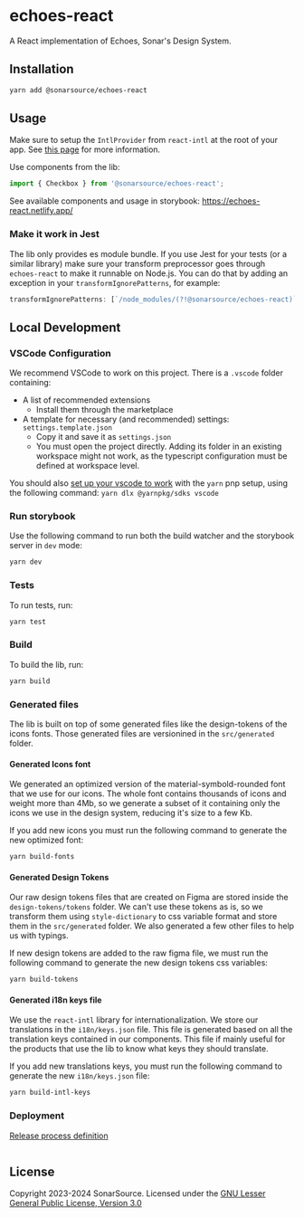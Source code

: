 # echoes-react

A React implementation of Echoes, Sonar's Design System.

## Installation

```bash
yarn add @sonarsource/echoes-react
```

## Usage

Make sure to setup the `IntlProvider` from `react-intl` at the root of your app. See [this page](https://formatjs.io/docs/react-intl/components/#intlprovider) for more information.

Use components from the lib:

```ts
import { Checkbox } from '@sonarsource/echoes-react';
```

See available components and usage in storybook: https://echoes-react.netlify.app/

### Make it work in Jest

The lib only provides es module bundle. If you use Jest for your tests (or a similar library) make sure your transform preprocessor goes through `echoes-react` to make it runnable on Node.js.
You can do that by adding an exception in your `transformIgnorePatterns`, for example:

```js
transformIgnorePatterns: [`/node_modules/(?!@sonarsource/echoes-react)`],
```

## Local Development

### VSCode Configuration

We recommend VSCode to work on this project.
There is a `.vscode` folder containing:

- A list of recommended extensions
  - Install them through the marketplace
- A template for necessary (and recommended) settings: `settings.template.json`
  - Copy it and save it as `settings.json`
  - You must open the project directly. Adding its folder in an existing workspace might not work, as the typescript configuration must be defined at workspace level.

You should also [set up your vscode to work](https://yarnpkg.com/getting-started/editor-sdks) with the `yarn` pnp setup, using the following command: `yarn dlx @yarnpkg/sdks vscode`

### Run storybook

Use the following command to run both the build watcher and the storybook server in `dev` mode:

```bash
yarn dev
```

### Tests

To run tests, run:

```bash
yarn test
```

### Build

To build the lib, run:

```bash
yarn build
```

### Generated files

The lib is built on top of some generated files like the design-tokens of the icons fonts. Those generated files are versionined in the `src/generated` folder.

#### Generated Icons font

We generated an optimized version of the material-symbold-rounded font that we use for our icons. The whole font contains thousands of icons and weight more than 4Mb, so we generate a subset of it containing only the icons we use in the design system, reducing it's size to a few Kb.

If you add new icons you must run the following command to generate the new optimized font:

```bash
yarn build-fonts
```

#### Generated Design Tokens

Our raw design tokens files that are created on Figma are stored inside the `design-tokens/tokens` folder. We can't use these tokens as is, so we transform them using `style-dictionary` to css variable format and store them in the `src/generated` folder. We also generated a few other files to help us with typings.

If new design tokens are added to the raw figma file, we must run the following command to generate the new design tokens css variables:

```bash
yarn build-tokens
```

#### Generated i18n keys file

We use the `react-intl` library for internationalization. We store our translations in the `i18n/keys.json` file. This file is generated based on all the translation keys contained in our components. This file if mainly useful for the products that use the lib to know what keys they should translate.

If you add new translations keys, you must run the following command to generate the new `i18n/keys.json` file:

```bash
yarn build-intl-keys
```

### Deployment

[Release process definition](docs/RELEASING.md)

```

```

## License

Copyright 2023-2024 SonarSource.
Licensed under the [GNU Lesser General Public License, Version 3.0](http://www.gnu.org/licenses/lgpl.txt)
